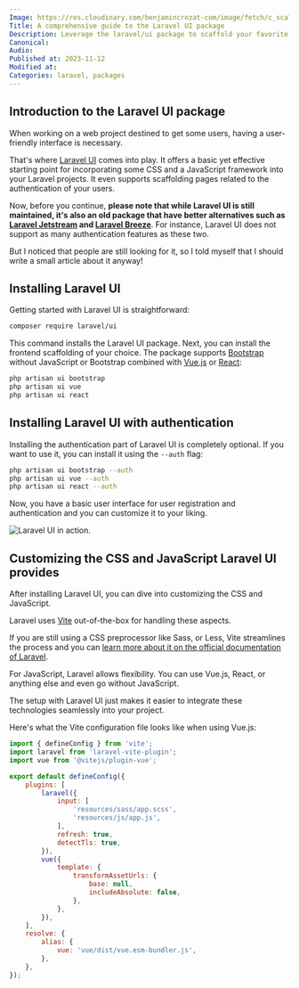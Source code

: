 ```yaml
---
Image: https://res.cloudinary.com/benjamincrozat-com/image/fetch/c_scale,f_webp,q_auto,w_1200/https://life-long-bunny.fra1.digitaloceanspaces.com/media-library/production/252/01HF2W5D0334RMN2NHMAY1RB8G.jpg
Title: A comprehensive guide to the Laravel UI package
Description: Leverage the laravel/ui package to scaffold your favorite frontend framework and authentication features.
Canonical: 
Audio:
Published at: 2023-11-12
Modified at: 
Categories: laravel, packages
---
```


## Introduction to the Laravel UI package

When working on a web project destined to get some users, having a user-friendly interface is necessary.

That's where [Laravel UI](https://github.com/laravel/ui) comes into play. It offers a basic yet effective starting point for incorporating some CSS and a JavaScript framework into your Laravel projects. It even supports scaffolding pages related to the authentication of your users.

Now, before you continue, **please note that while Laravel UI is still maintained, it's also an old package that have better alternatives such as [Laravel Jetstream](https://jetstream.laravel.com) and [Laravel Breeze](https://laravel.com/docs/starter-kits#laravel-breeze)**. For instance, Laravel UI does not support as many authentication features as these two.

But I noticed that people are still looking for it, so I told myself that I should write a small article about it anyway!

## Installing Laravel UI

Getting started with Laravel UI is straightforward:

```bash
composer require laravel/ui
```

This command installs the Laravel UI package. Next, you can install the frontend scaffolding of your choice. The package supports [Bootstrap](https://getbootstrap.com) without JavaScript or Bootstrap combined with [Vue.js](https://vuejs.org) or [React](https://react.dev):

```bash
php artisan ui bootstrap
php artisan ui vue
php artisan ui react
```

## Installing Laravel UI with authentication

Installing the authentication part of Laravel UI is completely optional. If you want to use it, you can install it using the `--auth` flag:

```bash
php artisan ui bootstrap --auth
php artisan ui vue --auth
php artisan ui react --auth
```

Now, you have a basic user interface for user registration and authentication and you can customize it to your liking.

![Laravel UI in action.](https://life-long-bunny.fra1.digitaloceanspaces.com/media-library/production/251/conversions/01HF2W1C4VPWG75KMVAJT14QC7-medium.jpg)

## Customizing the CSS and JavaScript Laravel UI provides

After installing Laravel UI, you can dive into customizing the CSS and JavaScript.

Laravel uses [Vite](https://vitejs.dev) out-of-the-box for handling these aspects.

If you are still using a CSS preprocessor like Sass, or Less, Vite streamlines the process and you can [learn more about it on the official documentation of Laravel](https://laravel.com/docs/vite).

For JavaScript, Laravel allows flexibility. You can use Vue.js, React, or anything else and even go without JavaScript.

The setup with Laravel UI just makes it easier to integrate these technologies seamlessly into your project.

Here's what the Vite configuration file looks like when using Vue.js:

```js
import { defineConfig } from 'vite';
import laravel from 'laravel-vite-plugin';
import vue from '@vitejs/plugin-vue';

export default defineConfig({
    plugins: [
        laravel({
            input: [
                'resources/sass/app.scss',
                'resources/js/app.js',
            ],
            refresh: true,
            detectTls: true,
        }),
        vue({
            template: {
                transformAssetUrls: {
                    base: null,
                    includeAbsolute: false,
                },
            },
        }),
    ],
    resolve: {
        alias: {
            vue: 'vue/dist/vue.esm-bundler.js',
        },
    },
});
```